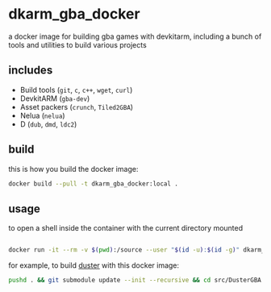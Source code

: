 
# dkarm_gba_docker

a docker image for building gba games with devkitarm, including a bunch of tools and utilities to build various projects

## includes
+ Build tools (`git`, `c`, `c++`, `wget`, `curl`)
+ DevkitARM (`gba-dev`)
+ Asset packers (`crunch`, `Tiled2GBA`)
+ Nelua (`nelua`)
+ D (`dub`, `dmd`, `ldc2`)

## build
this is how you build the docker image:
```sh
docker build --pull -t dkarm_gba_docker:local .
```

## usage
to open a shell inside the container with the current directory mounted
```sh

docker run -it --rm -v $(pwd):/source --user "$(id -u):$(id -g)" dkarm_gba_docker:local -l -c bash
```

for example, to build [duster](https://github.com/redthing1/duster) with this docker image:
```sh
pushd . && git submodule update --init --recursive && cd src/DusterGBA && make clean && make build && popd
```

